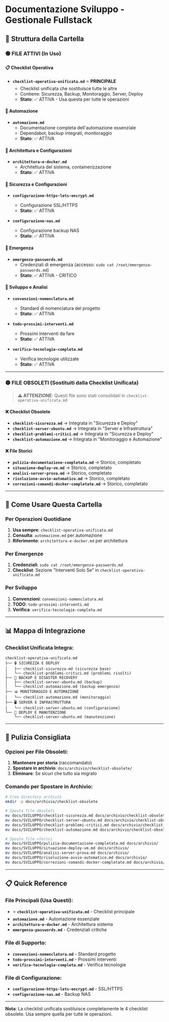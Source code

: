 # Documentazione Sviluppo - Gestionale Fullstack

## 📁 Struttura della Cartella

### 🟢 FILE ATTIVI (In Uso)

#### 📋 Checklist Operativa
- **`checklist-operativa-unificata.md`** ⭐ **PRINCIPALE**
  - Checklist unificata che sostituisce tutte le altre
  - Contiene: Sicurezza, Backup, Monitoraggio, Server, Deploy
  - **Stato**: ✅ ATTIVA - Usa questa per tutte le operazioni

#### 🔧 Automazione
- **`automazione.md`**
  - Documentazione completa dell'automazione essenziale
  - Dependabot, backup integrati, monitoraggio
  - **Stato**: ✅ ATTIVA

#### 🐳 Architettura e Configurazioni
- **`architettura-e-docker.md`**
  - Architettura del sistema, containerizzazione
  - **Stato**: ✅ ATTIVA

#### 🔐 Sicurezza e Configurazioni
- **`configurazione-https-lets-encrypt.md`**
  - Configurazione SSL/HTTPS
  - **Stato**: ✅ ATTIVA

- **`configurazione-nas.md`**
  - Configurazione backup NAS
  - **Stato**: ✅ ATTIVA

#### 🚨 Emergenza
- **`emergenza-passwords.md`**
  - Credenziali di emergenza (accesso: `sudo cat /root/emergenza-passwords.md`)
  - **Stato**: ✅ ATTIVA - CRITICO

#### 📝 Sviluppo e Analisi
- **`convenzioni-nomenclatura.md`**
  - Standard di nomenclatura del progetto
  - **Stato**: ✅ ATTIVA

- **`todo-prossimi-interventi.md`**
  - Prossimi interventi da fare
  - **Stato**: ✅ ATTIVA

- **`verifica-tecnologie-completa.md`**
  - Verifica tecnologie utilizzate
  - **Stato**: ✅ ATTIVA

---

### 🟡 FILE OBSOLETI (Sostituiti dalla Checklist Unificata)

> **⚠️ ATTENZIONE**: Questi file sono stati consolidati in `checklist-operativa-unificata.md`

#### ❌ Checklist Obsolete
- **`checklist-sicurezza.md`** → Integrata in "Sicurezza e Deploy"
- **`checklist-server-ubuntu.md`** → Integrata in "Server e Infrastruttura"
- **`checklist-problemi-critici.md`** → Integrata in "Sicurezza e Deploy"
- **`checklist-automazione.md`** → Integrata in "Monitoraggio e Automazione"

#### ❌ File Storici
- **`pulizia-documentazione-completata.md`** → Storico, completato
- **`situazione-deploy-vm.md`** → Storico, completato
- **`analisi-server-prova.md`** → Storico, completato
- **`risoluzione-avvio-automatico.md`** → Storico, completato
- **`correzioni-comandi-docker-completate.md`** → Storico, completato

---

## 🎯 Come Usare Questa Cartella

### Per Operazioni Quotidiane
1. **Usa sempre**: `checklist-operativa-unificata.md`
2. **Consulta**: `automazione.md` per automazione
3. **Riferimento**: `architettura-e-docker.md` per architettura

### Per Emergenze
1. **Credenziali**: `sudo cat /root/emergenza-passwords.md`
2. **Checklist**: Sezione "Interventi Solo Se" in `checklist-operativa-unificata.md`

### Per Sviluppo
1. **Convenzioni**: `convenzioni-nomenclatura.md`
2. **TODO**: `todo-prossimi-interventi.md`
3. **Verifica**: `verifica-tecnologie-completa.md`

---

## 📊 Mappa di Integrazione

### Checklist Unificata Integra:

```
checklist-operativa-unificata.md
├── 🔒 SICUREZZA E DEPLOY
│   ├── checklist-sicurezza.md (sicurezza base)
│   └── checklist-problemi-critici.md (problemi risolti)
├── 💾 BACKUP E DISASTER RECOVERY
│   ├── checklist-server-ubuntu.md (backup)
│   └── checklist-automazione.md (backup emergenza)
├── 📊 MONITORAGGIO E AUTOMAZIONE
│   └── checklist-automazione.md (monitoraggio)
├── 🖥️ SERVER E INFRASTRUTTURA
│   └── checklist-server-ubuntu.md (configurazione)
└── 🚀 DEPLOY E MANUTENZIONE
    └── checklist-server-ubuntu.md (manutenzione)
```

---

## 🧹 Pulizia Consigliata

### Opzioni per File Obsoleti:

1. **Mantenere per storia** (raccomandato)
2. **Spostare in archivio**: `docs/archivio/checklist-obsolete/`
3. **Eliminare**: Se sicuri che tutto sia migrato

### Comando per Spostare in Archivio:
```bash
# Crea directory archivio
mkdir -p docs/archivio/checklist-obsolete

# Sposta file obsoleti
mv docs/SVILUPPO/checklist-sicurezza.md docs/archivio/checklist-obsolete/
mv docs/SVILUPPO/checklist-server-ubuntu.md docs/archivio/checklist-obsolete/
mv docs/SVILUPPO/checklist-problemi-critici.md docs/archivio/checklist-obsolete/
mv docs/SVILUPPO/checklist-automazione.md docs/archivio/checklist-obsolete/

# Sposta file storici
mv docs/SVILUPPO/pulizia-documentazione-completata.md docs/archivio/
mv docs/SVILUPPO/situazione-deploy-vm.md docs/archivio/
mv docs/SVILUPPO/analisi-server-prova.md docs/archivio/
mv docs/SVILUPPO/risoluzione-avvio-automatico.md docs/archivio/
mv docs/SVILUPPO/correzioni-comandi-docker-completate.md docs/archivio/
```

---

## 📋 Quick Reference

### File Principali (Usa Questi):
- ⭐ **`checklist-operativa-unificata.md`** - Checklist principale
- **`automazione.md`** - Automazione essenziale
- **`architettura-e-docker.md`** - Architettura sistema
- **`emergenza-passwords.md`** - Credenziali critiche

### File di Supporto:
- **`convenzioni-nomenclatura.md`** - Standard progetto
- **`todo-prossimi-interventi.md`** - Prossimi interventi
- **`verifica-tecnologie-completa.md`** - Verifica tecnologie

### File di Configurazione:
- **`configurazione-https-lets-encrypt.md`** - SSL/HTTPS
- **`configurazione-nas.md`** - Backup NAS

---

**Nota**: La checklist unificata sostituisce completamente le 4 checklist obsolete. Usa sempre quella per tutte le operazioni. 